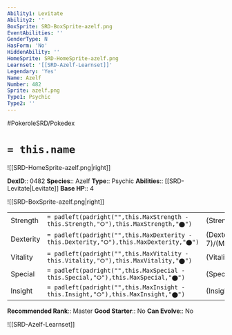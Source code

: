 ```yaml
---
Ability1: Levitate
Ability2: ''
BoxSprite: SRD-BoxSprite-azelf.png
EventAbilities: ''
GenderType: N
HasForm: 'No'
HiddenAbility: ''
HomeSprite: SRD-HomeSprite-azelf.png
Learnset: '[[SRD-Azelf-Learnset]]'
Legendary: 'Yes'
Name: Azelf
Number: 482
Sprite: azelf.png
Type1: Psychic
Type2: ''
---
```


#PokeroleSRD/Pokedex

# `= this.name`

![[SRD-HomeSprite-azelf.png|right]]

**DexID**:: 0482
**Species**:: Azelf
**Type**:: Psychic
**Abilities**:: [[SRD-Levitate|Levitate]]
**Base HP**:: 4

![[SRD-BoxSprite-azelf.png|right]]

|           |                                                                                        |                                          |
| --------- | -------------------------------------------------------------------------------------- | ---------------------------------------- |
| Strength  | `= padleft(padright("",this.MaxStrength - this.Strength,"⭘"),this.MaxStrength,"⬤")`    | (Strength::7)/(MaxStrength::7)   |
| Dexterity | `= padleft(padright("",this.MaxDexterity - this.Dexterity,"⭘"),this.MaxDexterity,"⬤")` | (Dexterity:: 7)/(MaxDexterity::7) |
| Vitality  | `= padleft(padright("",this.MaxVitality - this.Vitality,"⭘"),this.MaxVitality,"⬤")`    | (Vitality::5)/(MaxVitality::5)   |
| Special   | `= padleft(padright("",this.MaxSpecial - this.Special,"⭘"),this.MaxSpecial,"⬤")`       | (Special::7)/(MaxSpecial::7)     |
| Insight   | `= padleft(padright("",this.MaxInsight - this.Insight,"⭘"),this.MaxInsight,"⬤")`       | (Insight::5)/(MaxInsight::5)     |

**Recommended Rank**:: Master
**Good Starter**:: No
**Can Evolve**:: No

![[SRD-Azelf-Learnset]]